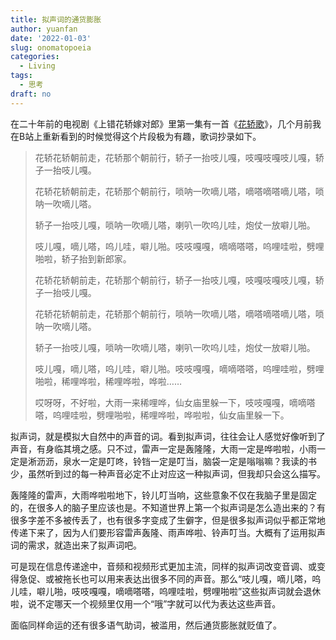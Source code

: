 ```yaml
---
title: 拟声词的通货膨胀
author: yuanfan
date: '2022-01-03'
slug: onomatopoeia
categories:
  - Living
tags:
  - 思考
draft: no
---
```




<!--more-->

在二十年前的电视剧《上错花轿嫁对郎》里第一集有一首《[花轿歌](https://www.bilibili.com/video/BV1Ps411A7fW?from=search&seid=7117971086936153290&spm_id_from=333.337.0.0)》，几个月前我在B站上重新看到的时候觉得这个片段极为有趣，歌词抄录如下。

>花轿花轿朝前走，花轿那个朝前行，轿子一抬吱儿嘎，吱嘎吱嘎吱儿嘎，轿子一抬吱儿嘎。
>
>花轿花轿朝前走，花轿那个朝前行，唢呐一吹嘀儿嗒，嘀嗒嘀嗒嘀儿嗒，唢呐一吹嘀儿嗒。
>
>轿子一抬吱儿嘎，唢呐一吹嘀儿嗒，喇叭一吹呜儿哇，炮仗一放噼儿啪。
>
>吱儿嘎，嘀儿嗒，呜儿哇，噼儿啪。吱吱嘎嘎，嘀嘀嗒嗒，呜哩哇啦，劈哩啪啦，轿子抬到新郎家。
>
>花轿花轿朝前走，花轿那个朝前行，轿子一抬吱儿嘎，吱嘎吱嘎吱儿嘎，轿子一抬吱儿嘎。
>
>花轿花轿朝前走，花轿那个朝前行，唢呐一吹嘀儿嗒，嘀嗒嘀嗒嘀儿嗒，唢呐一吹嘀儿嗒。
>
>轿子一抬吱儿嘎，唢呐一吹嘀儿嗒，喇叭一吹呜儿哇，炮仗一放噼儿啪。
>
>吱儿嘎，嘀儿嗒，呜儿哇，噼儿啪。吱吱嘎嘎，嘀嘀嗒嗒，呜哩哇啦，劈哩啪啦，稀哩哗啦，稀哩哗啦，哗啦……
>
>哎呀呀，不好啦，大雨一来稀哩哗，仙女庙里躲一下，吱吱嘎嘎，嘀嘀嗒嗒，呜哩哇啦，劈哩啪啦，稀哩哗啦，哗啦啦，仙女庙里躲一下。

拟声词，就是模拟大自然中的声音的词。看到拟声词，往往会让人感觉好像听到了声音，有身临其境之感。只不过，雷声一定是轰隆隆，大雨一定是哗啦啦，小雨一定是淅沥沥，泉水一定是叮咚，铃铛一定是叮当，脑袋一定是嗡嗡嘛？我读的书少，虽然听到过的每一种声音必定不止对应这一种拟声词，但我却只会这么描写。

轰隆隆的雷声，大雨哗啦啦地下，铃儿叮当响，这些意象不仅在我脑子里是固定的，在很多人的脑子里应该也是。不知道世界上第一个拟声词是怎么造出来的？有很多字差不多被传丢了，也有很多字变成了生僻字，但是很多拟声词似乎都正常地传递下来了，因为人们要形容雷声轰隆、雨声哗啦、铃声叮当。大概有了运用拟声词的需求，就造出来了拟声词吧。

可是现在信息传递途中，音频和视频形式更加主流，同样的拟声词改变音调、或变得急促、或被拖长也可以用来表达出很多不同的声音。那么“吱儿嘎，嘀儿嗒，呜儿哇，噼儿啪，吱吱嘎嘎，嘀嘀嗒嗒，呜哩哇啦，劈哩啪啦”这些拟声词就会退休啦，说不定哪天一个视频里仅用一个“哦”字就可以代为表达这些声音。

面临同样命运的还有很多语气助词，被滥用，然后通货膨胀就贬值了。
